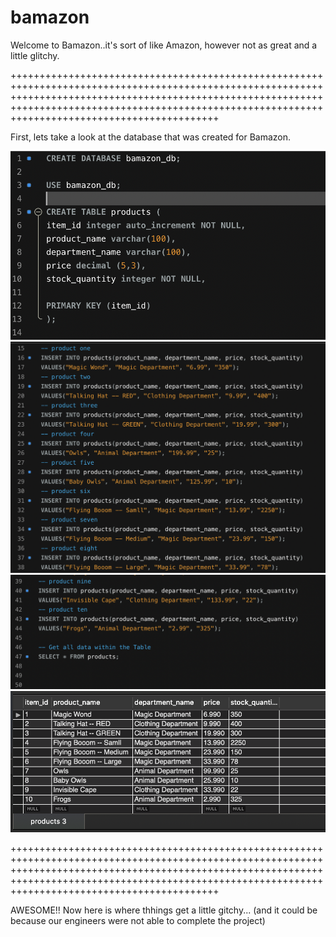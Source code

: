 # bamazon

Welcome to Bamazon..it's sort of like Amazon, however not as great and a little glitchy. 

++++++++++++++++++++++++++++++++++++++++++++++++++++++++++++++++++++++++++++++++++++++++++++++++++++++++++++++++++++++++++++++++++++++++++++++++++++++++++++++++++++++++++++++++++++++++++++++++++++++++++++++++++++++++++++++++++++++++++++++++++++++++++++

First, lets take a look at the database that was created for Bamazon. 

![Required Items](ReadMe-Images/img1.png)
![Required Items](ReadMe-Images/img2.png)
![Required Items](ReadMe-Images/img3.png)
![Required Items](ReadMe-Images/img4.png)

++++++++++++++++++++++++++++++++++++++++++++++++++++++++++++++++++++++++++++++++++++++++++++++++++++++++++++++++++++++++++++++++++++++++++++++++++++++++++++++++++++++++++++++++++++++++++++++++++++++++++++++++++++++++++++++++++++++++++++++++++++++++++++

AWESOME!! Now here is where thhings get a little gitchy... (and it could be because our engineers were not able to complete the project) 




